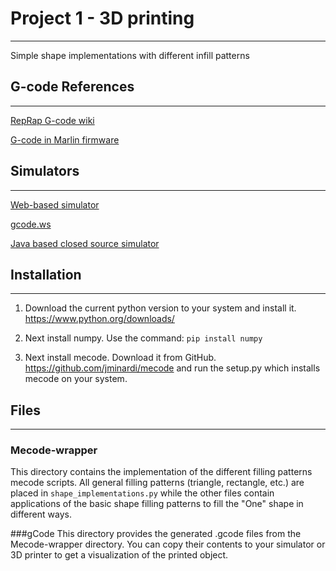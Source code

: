 # Project 1 - 3D printing
-------------------------
Simple shape implementations with different infill patterns



## G-code References
--------------------
[RepRap G-code wiki](http://reprap.org/wiki/G-code)

[G-code in Marlin firmware](https://github.com/MarlinFirmware/Marlin/wiki/G-Code-in-Marlin)


## Simulators
--------------
[Web-based simulator](https://nraynaud.github.io/webgcode/)

[gcode.ws](http://gcode.ws)

[Java based closed source simulator](http://gcodeprintr.dietzm.de/#GCodeSimulator)

## Installation
----------------
1. Download the current python version to your system and install it.
https://www.python.org/downloads/

2. Next install numpy. Use the command:
`pip install numpy`

3. Next install mecode. Download it from GitHub.
https://github.com/jminardi/mecode and run the setup.py which installs mecode on your system.

## Files
--------

### Mecode-wrapper
This directory contains the implementation of the different filling patterns mecode scripts. All general filling patterns (triangle, rectangle, etc.) are placed in `shape_implementations.py` while the other files contain applications of the basic shape filling patterns to fill the "One" shape in different ways.

###gCode
This directory provides the generated .gcode files from the Mecode-wrapper directory. You can copy their contents to your simulator or 3D printer to get a visualization of the printed object.
